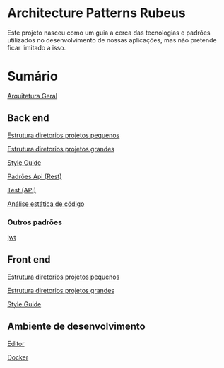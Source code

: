 # Architecture Patterns Rubeus

Este projeto nasceu como um guia a cerca das tecnologias e padrões utilizados no desenvolvimento de nossas aplicações, mas não pretende ficar limitado a isso.

# Sumário

[Arquitetura Geral]() <!-- divisão back(api restfull)  -->

## Back end

[Estrutura diretorios projetos pequenos]()

[Estrutura diretorios projetos grandes]()

[Style Guide]()

[Padrões Api (Rest)]()

[Test (API)]()

[Análise estática de código](static_analysis.md)

### Outros padrões

[jwt]()

## Front end

[Estrutura diretorios projetos pequenos]()

[Estrutura diretorios projetos grandes]()

[Style Guide]()

## Ambiente de desenvolvimento

[Editor]()

[Docker]()

